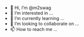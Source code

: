 - 👋 Hi, I’m @m2swag
- 👀 I’m interested in ...
- 🌱 I’m currently learning ...
- 💞️ I’m looking to collaborate on ...
- 📫 How to reach me ...

<!---
m2swag/m2swag is a ✨ special ✨ repository because its `README.md` (this file) appears on your GitHub profile.
You can click the Preview link to take a look at your changes.
--->
